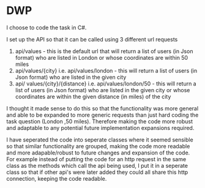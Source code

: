 # DWP
I choose to code the task in C#.

I set up the API so that it can be called using 3 different url requests

1. api/values  - this is the default url that will return a list of users (in Json format) who are listed in London or whose coordinates are within 50 miles
2. api/values/{city} i.e. api/values/london - this will return a list of users (in Json format) who are listed in the given city
3. api/ values/{city}/{distance} i.e. api/values/london/50 - this will return a list of users (in Json format) who are listed in the given city or whose coordinates are within the given distance (in miles) of the city

I thought it made sense to do this so that the functionality was more general and able to be expanded to more generic requests than just hard coding the task question (London ,50 miles).  Therefore making the code more robust and adaptable to any potential future implementation expansions required.

I have seperated the code into seperate classes where it seemed sensible so that similar functionality are grouped, making the code more readable and more adapable/robust to future changes and expansion of the code. 
For example instead of putting the code for an http request in the same class as the methods which call the api being used, I put it in a seperate class so that if other api's were later added they could all share this http connection, keeping the code readable.
